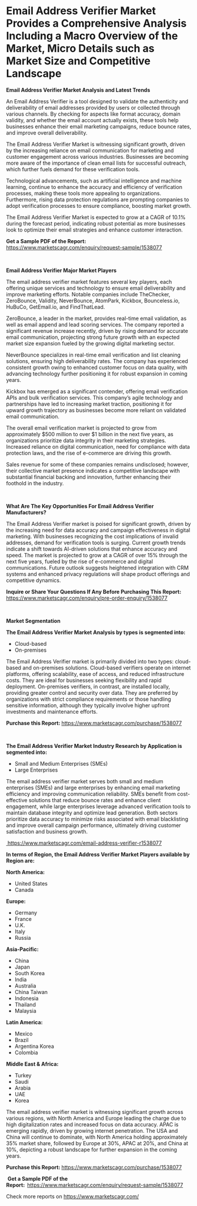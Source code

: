 <p><h1>Email Address Verifier Market Provides a Comprehensive Analysis Including a Macro Overview of the Market, Micro Details such as Market Size and Competitive Landscape</h1></p><p><strong>Email Address Verifier Market Analysis and Latest Trends</strong></p>
<p><p>An Email Address Verifier is a tool designed to validate the authenticity and deliverability of email addresses provided by users or collected through various channels. By checking for aspects like format accuracy, domain validity, and whether the email account actually exists, these tools help businesses enhance their email marketing campaigns, reduce bounce rates, and improve overall deliverability.</p><p>The Email Address Verifier Market is witnessing significant growth, driven by the increasing reliance on email communication for marketing and customer engagement across various industries. Businesses are becoming more aware of the importance of clean email lists for successful outreach, which further fuels demand for these verification tools. </p><p>Technological advancements, such as artificial intelligence and machine learning, continue to enhance the accuracy and efficiency of verification processes, making these tools more appealing to organizations. Furthermore, rising data protection regulations are prompting companies to adopt verification processes to ensure compliance, boosting market growth. </p><p>The Email Address Verifier Market is expected to grow at a CAGR of 10.1% during the forecast period, indicating robust potential as more businesses look to optimize their email strategies and enhance customer interaction.</p></p>
<p><strong>Get a Sample PDF of the Report:&nbsp;</strong> <a href="https://www.marketscagr.com/enquiry/request-sample/1538077?utm_campaign=2648&utm_medium=2&utm_source=Github&utm_content=ia&utm_term=10032025&utm_id=email-address-verifier">https://www.marketscagr.com/enquiry/request-sample/1538077</a></p>
<p>&nbsp;</p>
<p><strong>Email Address Verifier Major Market Players</strong></p>
<p><p>The email address verifier market features several key players, each offering unique services and technology to ensure email deliverability and improve marketing efforts. Notable companies include TheChecker, ZeroBounce, Validity, NeverBounce, AtomPark, Kickbox, Bounceless.io, HuBuCo, GetEmail.io, and FindThatLead.</p><p>ZeroBounce, a leader in the market, provides real-time email validation, as well as email append and lead scoring services. The company reported a significant revenue increase recently, driven by rising demand for accurate email communication, projecting strong future growth with an expected market size expansion fueled by the growing digital marketing sector.</p><p>NeverBounce specializes in real-time email verification and list cleaning solutions, ensuring high deliverability rates. The company has experienced consistent growth owing to enhanced customer focus on data quality, with advancing technology further positioning it for robust expansion in coming years.</p><p>Kickbox has emerged as a significant contender, offering email verification APIs and bulk verification services. This company’s agile technology and partnerships have led to increasing market traction, positioning it for upward growth trajectory as businesses become more reliant on validated email communication.</p><p>The overall email verification market is projected to grow from approximately $500 million to over $1 billion in the next five years, as organizations prioritize data integrity in their marketing strategies. Increased reliance on digital communication, need for compliance with data protection laws, and the rise of e-commerce are driving this growth.</p><p>Sales revenue for some of these companies remains undisclosed; however, their collective market presence indicates a competitive landscape with substantial financial backing and innovation, further enhancing their foothold in the industry.</p></p>
<p>&nbsp;</p>
<p><strong>What Are The Key Opportunities For Email Address Verifier Manufacturers?</strong></p>
<p><p>The Email Address Verifier market is poised for significant growth, driven by the increasing need for data accuracy and campaign effectiveness in digital marketing. With businesses recognizing the cost implications of invalid addresses, demand for verification tools is surging. Current growth trends indicate a shift towards AI-driven solutions that enhance accuracy and speed. The market is projected to grow at a CAGR of over 15% through the next five years, fueled by the rise of e-commerce and digital communications. Future outlook suggests heightened integration with CRM systems and enhanced privacy regulations will shape product offerings and competitive dynamics.</p></p>
<p><strong>Inquire or Share Your Questions If Any Before Purchasing This Report:</strong> <a href="https://www.marketscagr.com/enquiry/pre-order-enquiry/1538077?utm_campaign=2648&utm_medium=2&utm_source=Github&utm_content=ia&utm_term=10032025&utm_id=email-address-verifier">https://www.marketscagr.com/enquiry/pre-order-enquiry/1538077</a></p>
<p>&nbsp;</p>
<p><strong>Market Segmentation</strong></p>
<p><strong>The Email Address Verifier Market Analysis by types is segmented into:</strong></p>
<p><ul><li>Cloud-based</li><li>On-premises</li></ul></p>
<p><p>The Email Address Verifier market is primarily divided into two types: cloud-based and on-premises solutions. Cloud-based verifiers operate on internet platforms, offering scalability, ease of access, and reduced infrastructure costs. They are ideal for businesses seeking flexibility and rapid deployment. On-premises verifiers, in contrast, are installed locally, providing greater control and security over data. They are preferred by organizations with strict compliance requirements or those handling sensitive information, although they typically involve higher upfront investments and maintenance efforts.</p></p>
<p><strong>Purchase this Report:&nbsp;</strong><a href="https://www.marketscagr.com/purchase/1538077?utm_campaign=2648&utm_medium=2&utm_source=Github&utm_content=ia&utm_term=10032025&utm_id=email-address-verifier">https://www.marketscagr.com/purchase/1538077</a></p>
<p>&nbsp;</p>
<p><strong>The Email Address Verifier Market Industry Research by Application is segmented into:</strong></p>
<p><ul><li>Small and Medium Enterprises (SMEs)</li><li>Large Enterprises</li></ul></p>
<p><p>The email address verifier market serves both small and medium enterprises (SMEs) and large enterprises by enhancing email marketing efficiency and improving communication reliability. SMEs benefit from cost-effective solutions that reduce bounce rates and enhance client engagement, while large enterprises leverage advanced verification tools to maintain database integrity and optimize lead generation. Both sectors prioritize data accuracy to minimize risks associated with email blacklisting and improve overall campaign performance, ultimately driving customer satisfaction and business growth.</p></p>
<p><a href="https://www.marketscagr.com/email-address-verifier-r1538077?utm_campaign=2648&utm_medium=2&utm_source=Github&utm_content=ia&utm_term=10032025&utm_id=email-address-verifier">&nbsp;https://www.marketscagr.com/email-address-verifier-r1538077</a></p>
<p><strong>In terms of Region, the Email Address Verifier Market Players available by Region are:</strong></p>
<p>
    <p> <strong> North America: </strong>
        <ul>
            <li>United States</li>
            <li>Canada</li>
        </ul>
        </p> 
    <p> <strong> Europe: </strong>
        <ul>
            <li>Germany</li>
            <li>France</li>
            <li>U.K.</li>
            <li>Italy</li>
            <li>Russia</li>
        </ul>
        </p> 
    <p> <strong> Asia-Pacific: </strong>
        <ul>
            <li>China</li>
            <li>Japan</li>
            <li>South Korea</li>
            <li>India</li>
            <li>Australia</li>
            <li>China Taiwan</li>
            <li>Indonesia</li>
            <li>Thailand</li>
            <li>Malaysia</li>
        </ul>
        </p> 
    <p> <strong> Latin America: </strong>
        <ul>
            <li>Mexico</li>
            <li>Brazil</li>
            <li>Argentina Korea</li>
            <li>Colombia</li>
        </ul>
        </p> 
    <p> <strong> Middle East & Africa: </strong>
        <ul>
            <li>Turkey</li>
            <li>Saudi</li>
            <li>Arabia</li>
            <li>UAE</li>
            <li>Korea</li>
        </ul>
    </p>
    </p>
<p><p>The email address verifier market is witnessing significant growth across various regions, with North America and Europe leading the charge due to high digitalization rates and increased focus on data accuracy. APAC is emerging rapidly, driven by growing internet penetration. The USA and China will continue to dominate, with North America holding approximately 35% market share, followed by Europe at 30%, APAC at 20%, and China at 10%, depicting a robust landscape for further expansion in the coming years.</p></p>
<p><strong>Purchase this Report: </strong><a href="https://www.marketscagr.com/purchase/1538077?utm_campaign=2648&utm_medium=2&utm_source=Github&utm_content=ia&utm_term=10032025&utm_id=email-address-verifier">https://www.marketscagr.com/purchase/1538077</a></p>
<p>&nbsp;<strong>Get a Sample PDF of the Report:&nbsp;&nbsp;</strong><a href="https://www.marketscagr.com/enquiry/request-sample/1538077?utm_campaign=2648&utm_medium=2&utm_source=Github&utm_content=ia&utm_term=10032025&utm_id=email-address-verifier">https://www.marketscagr.com/enquiry/request-sample/1538077</a></p>
<p><strong></strong></p>
<p>Check more reports on <a href="https://www.marketscagr.com/?utm_campaign=2648&utm_medium=2&utm_source=Github&utm_content=ia&utm_term=10032025&utm_id=email-address-verifier">https://www.marketscagr.com/</a></p>